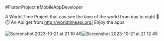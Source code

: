 #FlutterProject
#MobileAppDeveloper

A World Time Project that can see the time of the world from day to night 📱 ⏱️
An Api get from http://worldtimeapi.org/
Enjoy the apps


![Screenshot 2023-10-21 at 21 10 40](https://github.com/trntrinh79/world_time/assets/91517750/2af3b53d-6273-4a90-8496-3d963d70e35f)![Screenshot 2023-10-21 at 21 12 45](https://github.com/trntrinh79/world_time/assets/91517750/8f26810e-122b-4c12-aff4-864ab6ae3b31)
